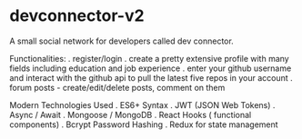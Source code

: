 # devconnector-v2

A small social network for developers called dev connector.

Functionalities: 
  . register/login
  . create a pretty extensive profile with many fields including education and job experience
  . enter your github username and interact with the github api to pull the latest five repos in your account
  . forum posts - create/edit/delete posts, comment on them


Modern Technologies Used
  . ES6+ Syntax
  . JWT (JSON Web Tokens)
  . Async / Await
  . Mongoose / MongoDB
  . React Hooks ( functional components)
  . Bcrypt Password Hashing
  . Redux for state management
